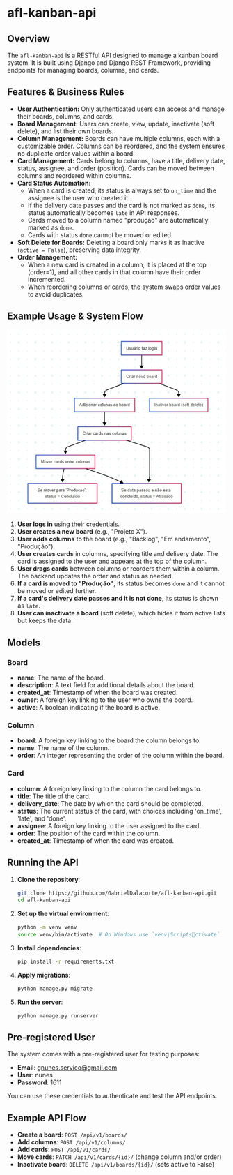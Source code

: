 # afl-kanban-api

## Overview

The `afl-kanban-api` is a RESTful API designed to manage a kanban board system. It is built using Django and Django REST Framework, providing endpoints for managing boards, columns, and cards.

## Features & Business Rules

- **User Authentication:** Only authenticated users can access and manage their boards, columns, and cards.
- **Board Management:** Users can create, view, update, inactivate (soft delete), and list their own boards.
- **Column Management:** Boards can have multiple columns, each with a customizable order. Columns can be reordered, and the system ensures no duplicate order values within a board.
- **Card Management:** Cards belong to columns, have a title, delivery date, status, assignee, and order (position). Cards can be moved between columns and reordered within columns.
- **Card Status Automation:**  
  - When a card is created, its status is always set to `on_time` and the assignee is the user who created it.
  - If the delivery date passes and the card is not marked as `done`, its status automatically becomes `late` in API responses.
  - Cards moved to a column named "produção" are automatically marked as `done`.
  - Cards with status `done` cannot be moved or edited.
- **Soft Delete for Boards:** Deleting a board only marks it as inactive (`active = False`), preserving data integrity.
- **Order Management:**  
  - When a new card is created in a column, it is placed at the top (order=1), and all other cards in that column have their order incremented.
  - When reordering columns or cards, the system swaps order values to avoid duplicates.

## Example Usage & System Flow

![System Flow](./image.jpg)

1. **User logs in** using their credentials.
2. **User creates a new board** (e.g., "Projeto X").
3. **User adds columns** to the board (e.g., "Backlog", "Em andamento", "Produção").
4. **User creates cards** in columns, specifying title and delivery date. The card is assigned to the user and appears at the top of the column.
5. **User drags cards** between columns or reorders them within a column. The backend updates the order and status as needed.
6. **If a card is moved to "Produção"**, its status becomes `done` and it cannot be moved or edited further.
7. **If a card's delivery date passes and it is not done**, its status is shown as `late`.
8. **User can inactivate a board** (soft delete), which hides it from active lists but keeps the data.

## Models

### Board
- **name**: The name of the board.
- **description**: A text field for additional details about the board.
- **created_at**: Timestamp of when the board was created.
- **owner**: A foreign key linking to the user who owns the board.
- **active**: A boolean indicating if the board is active.

### Column
- **board**: A foreign key linking to the board the column belongs to.
- **name**: The name of the column.
- **order**: An integer representing the order of the column within the board.

### Card
- **column**: A foreign key linking to the column the card belongs to.
- **title**: The title of the card.
- **delivery_date**: The date by which the card should be completed.
- **status**: The current status of the card, with choices including 'on_time', 'late', and 'done'.
- **assignee**: A foreign key linking to the user assigned to the card.
- **order**: The position of the card within the column.
- **created_at**: Timestamp of when the card was created.

## Running the API

1. **Clone the repository**:
   ```bash
   git clone https://github.com/GabrielDalacorte/afl-kanban-api.git
   cd afl-kanban-api
   ```

2. **Set up the virtual environment**:
   ```bash
   python -m venv venv
   source venv/bin/activate  # On Windows use `venv\Scriptsctivate`
   ```

3. **Install dependencies**:
   ```bash
   pip install -r requirements.txt
   ```

4. **Apply migrations**:
   ```bash
   python manage.py migrate
   ```

5. **Run the server**:
   ```bash
   python manage.py runserver
   ```

## Pre-registered User

The system comes with a pre-registered user for testing purposes:
- **Email**: gnunes.servico@gmail.com
- **User**: nunes
- **Password**: 1611

You can use these credentials to authenticate and test the API endpoints.

## Example API Flow

- **Create a board**: `POST /api/v1/boards/`
- **Add columns**: `POST /api/v1/columns/`
- **Add cards**: `POST /api/v1/cards/`
- **Move cards**: `PATCH /api/v1/cards/{id}/` (change column and/or order)
- **Inactivate board**: `DELETE /api/v1/boards/{id}/` (sets active to False)
